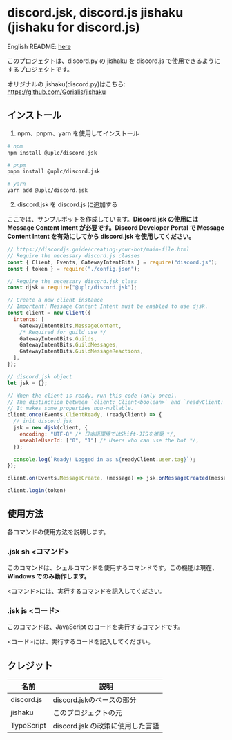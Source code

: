 # discord.jsk, discord.js jishaku (jishaku for discord.js)

English README: [here](README.md)

このプロジェクトは、discord.py の jishaku を discord.js で使用できるようにするプロジェクトです。

オリジナルの jishaku(discord.py)はこちら: https://github.com/Gorialis/jishaku

## インストール

1. npm、pnpm、yarn を使用してインストール

```sh
# npm
npm install @uplc/discord.jsk

# pnpm
pnpm install @uplc/discord.jsk

# yarn
yarn add @uplc/discord.jsk
```

2. discord.jsk を discord.js に追加する

ここでは、サンプルボットを作成しています。**Discord.jsk の使用には Message Content Intent が必要です。Discord Developer Portal で Message Content Intent を有効にしてから discord.jsk を使用してください。**

```js
// https://discordjs.guide/creating-your-bot/main-file.html
// Require the necessary discord.js classes
const { Client, Events, GatewayIntentBits } = require("discord.js");
const { token } = require("./config.json");

// Require the necessary discord.jsk class
const djsk = require("@uplc/discord.jsk");

// Create a new client instance
// Important! Message Content Intent must be enabled to use djsk.
const client = new Client({
  intents: [
    GatewayIntentBits.MessageContent,
    /* Required for guild use */
    GatewayIntentBits.Guilds,
    GatewayIntentBits.GuildMessages,
    GatewayIntentBits.GuildMessageReactions,
  ],
});

// discord.jsk object
let jsk = {};

// When the client is ready, run this code (only once).
// The distinction between `client: Client<boolean>` and `readyClient: Client<true>` is important for TypeScript developers.
// It makes some properties non-nullable.
client.once(Events.ClientReady, (readyClient) => {
  // init discord.jsk
  jsk = new djsk(client, {
    encoding: "UTF-8" /* 日本語環境ではShift-JISを推奨 */,
    useableUserId: ["0", "1"] /* Users who can use the bot */,
  });

  console.log(`Ready! Logged in as ${readyClient.user.tag}`);
});

client.on(Events.MessageCreate, (message) => jsk.onMessageCreated(message));

client.login(token)
```

## 使用方法

各コマンドの使用方法を説明します。

### .jsk sh <コマンド>

このコマンドは、シェルコマンドを使用するコマンドです。この機能は現在、**Windows でのみ動作します。**

<コマンド>には、実行するコマンドを記入してください。

### .jsk js <コード>

このコマンドは、JavaScript のコードを実行するコマンドです。

<コード>には、実行するコードを記入してください。

## クレジット

| 名前       | 説明                             |
| ---------- | -------------------------------- |
| discord.js | discord.jskのベースの部分                     |
| jishaku    | このプロジェクトの元             |
| TypeScript | discord.jsk の政策に使用した言語 |

